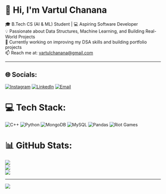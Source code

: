 # 👋 Hi, I'm Vartul Chanana

🎓 B.Tech CS (AI & ML) Student | 💻 Aspiring Software Developer  
💡 Passionate about Data Structures, Machine Learning, and Building Real-World Projects  
🚀 Currently working on improving my DSA skills and building portfolio projects  
📫 Reach me at: vartulchanana@gmail.com

---

## 🌐 Socials:
[![Instagram](https://img.shields.io/badge/Instagram-%23E4405F.svg?logo=Instagram&logoColor=white)](https://instagram.com/_vartul)
[![LinkedIn](https://img.shields.io/badge/LinkedIn-%230077B5.svg?logo=linkedin&logoColor=white)](https://linkedin.com/in/vartul-chanana-77a283221)
[![Email](https://img.shields.io/badge/Email-D14836?logo=gmail&logoColor=white)](mailto:vartulchanana@gmail.com)

# 💻 Tech Stack:
![C++](https://img.shields.io/badge/c++-%2300599C.svg?style=for-the-badge&logo=c%2B%2B&logoColor=white)
![Python](https://img.shields.io/badge/python-3670A0?style=for-the-badge&logo=python&logoColor=ffdd54)
![MongoDB](https://img.shields.io/badge/MongoDB-%234ea94b.svg?style=for-the-badge&logo=mongodb&logoColor=white)
![MySQL](https://img.shields.io/badge/mysql-4479A1.svg?style=for-the-badge&logo=mysql&logoColor=white)
![Pandas](https://img.shields.io/badge/pandas-%23150458.svg?style=for-the-badge&logo=pandas&logoColor=white)
![Riot Games](https://img.shields.io/badge/riotgames-D32936.svg?style=for-the-badge&logo=riotgames&logoColor=white)

# 📊 GitHub Stats:
![](https://github-readme-stats.vercel.app/api?username=vartulChanana&theme=dark&hide_border=false&include_all_commits=true&count_private=true)<br/>
![](https://nirzak-streak-stats.vercel.app/?user=vartulChanana&theme=dark&hide_border=false)<br/>
![](https://github-readme-stats.vercel.app/api/top-langs/?username=vartulChanana&theme=dark&hide_border=false&include_all_commits=true&count_private=true&layout=compact)

---
[![](https://visitcount.itsvg.in/api?id=vartulChanana&icon=0&color=0)](https://visitcount.itsvg.in)
